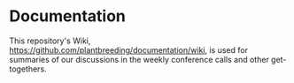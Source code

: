 Documentation
=============

This repository's Wiki, https://github.com/plantbreeding/documentation/wiki, is used for summaries of our discussions in the weekly conference calls and other get-togethers.
